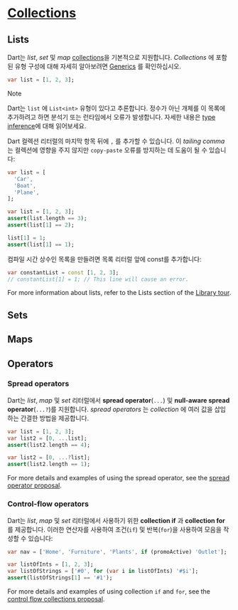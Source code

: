 # [Collections](https://dart.dev/language/collections)

## Lists

Dart는 _list_, _set_ 및 _map_ [collections](https://dart.dev/guides/libraries/library-tour#collections)을 기본적으로 지원합니다. _Collections_ 에 포함된 유형 구성에 대해 자세히 알아보려면 [Generics](https://dart.dev/language/generics) 를 확인하십시오.

```dart
var list = [1, 2, 3];
```

> [!NOTE]
> Dart는 `list` 에 `List<int>` 유형이 있다고 추론합니다. 정수가 아닌 개체를 이 목록에 추가하려고 하면 분석기 또는 런타임에서 오류가 발생합니다. 자세한 내용은 [type inference](https://dart.dev/language/type-system#type-inference)에 대해 읽어보세요.

Dart 컬렉션 리터럴의 마지막 항목 뒤에 `,` 를 추가할 수 있습니다. 이 _tailing comma_ 는 컬렉션에 영향을 주지 않지만 `copy-paste` 오류를 방지하는 데 도움이 될 수 있습니다:

```dart
var list = [
  'Car',
  'Boat',
  'Plane',
];
```

```dart
var list = [1, 2, 3];
assert(list.length == 3);
assert(list[1] == 2);

list[1] = 1;
assert(list[1] == 1);
```

컴파일 시간 상수인 목록을 만들려면 목록 리터럴 앞에 const를 추가합니다:

```dart
var constantList = const [1, 2, 3];
// constantList[1] = 1; // This line will cause an error.
```

For more information about lists, refer to the Lists section of the [Library tour](https://dart.dev/guides/libraries/library-tour#lists).

## Sets

## Maps

## Operators

### Spread operators

Dart는 _list_, _map_ 및 _set_ 리터럴에서 **spread operator**(`...`) 및 **null-aware spread operator**(`...?`)를 지원합니다. _spread operators_ 는 _collection_ 에 여러 값을 삽입하는 간결한 방법을 제공합니다.

```dart
var list = [1, 2, 3];
var list2 = [0, ...list];
assert(list2.length == 4);
```

```dart
var list2 = [0, ...?list];
assert(list2.length == 1);
```

For more details and examples of using the spread operator, see the [spread operator proposal](https://github.com/dart-lang/language/blob/master/accepted/2.3/spread-collections/feature-specification.md).

### Control-flow operators

Dart는 _list_, _map_ 및 _set_ 리터럴에서 사용하기 위한 **collection if** 과 **collection for** 를 제공합니다. 이러한 연산자를 사용하여 조건(`if`) 및 반복(`for`)을 사용하여 모음을 작성할 수 있습니다:

```dart
var nav = ['Home', 'Furniture', 'Plants', if (promoActive) 'Outlet'];
```

```dart
var listOfInts = [1, 2, 3];
var listOfStrings = ['#0', for (var i in listOfInts) '#$i'];
assert(listOfStrings[1] == '#1');
```

For more details and examples of using collection `if` and `for`, see the [control flow collections proposal](https://github.com/dart-lang/language/blob/master/accepted/2.3/control-flow-collections/feature-specification.md).
